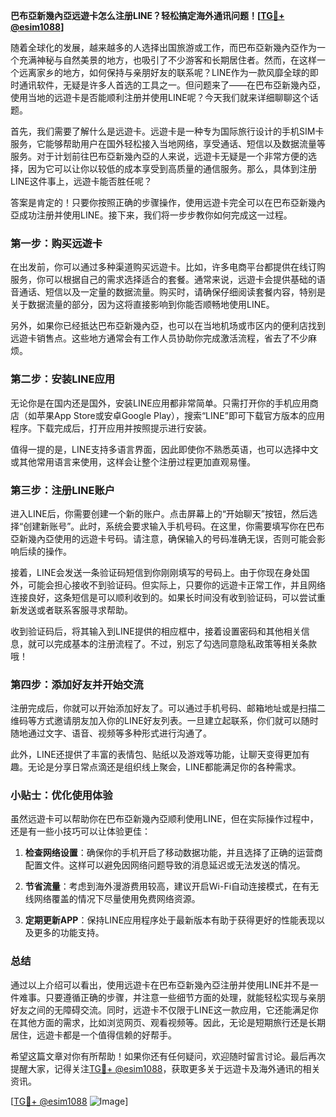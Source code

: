 **巴布亞新幾內亞远遊卡怎么注册LINE？轻松搞定海外通讯问题！[[TG💪+ @esim1088](https://t.me/s/esim1088)]**

随着全球化的发展，越来越多的人选择出国旅游或工作，而巴布亞新幾內亞作为一个充满神秘与自然美景的地方，也吸引了不少游客和长期居住者。然而，在这样一个远离家乡的地方，如何保持与亲朋好友的联系呢？LINE作为一款风靡全球的即时通讯软件，无疑是许多人首选的工具之一。但问题来了——在巴布亞新幾內亞，使用当地的远遊卡是否能顺利注册并使用LINE呢？今天我们就来详细聊聊这个话题。

首先，我们需要了解什么是远遊卡。远遊卡是一种专为国际旅行设计的手机SIM卡服务，它能够帮助用户在国外轻松接入当地网络，享受通话、短信以及数据流量等服务。对于计划前往巴布亞新幾內亞的人来说，远遊卡无疑是一个非常方便的选择，因为它可以让你以较低的成本享受到高质量的通信服务。那么，具体到注册LINE这件事上，远遊卡能否胜任呢？

答案是肯定的！只要你按照正确的步骤操作，使用远遊卡完全可以在巴布亞新幾內亞成功注册并使用LINE。接下来，我们将一步步教你如何完成这一过程。

### 第一步：购买远遊卡

在出发前，你可以通过多种渠道购买远遊卡。比如，许多电商平台都提供在线订购服务，你可以根据自己的需求选择适合的套餐。通常来说，远遊卡会提供基础的语音通话、短信以及一定量的数据流量。购买时，请确保仔细阅读套餐内容，特别是关于数据流量的部分，因为这将直接影响到你能否顺畅地使用LINE。

另外，如果你已经抵达巴布亞新幾內亞，也可以在当地机场或市区内的便利店找到远遊卡销售点。这些地方通常会有工作人员协助你完成激活流程，省去了不少麻烦。

### 第二步：安装LINE应用

无论你是在国内还是国外，安装LINE应用都非常简单。只需打开你的手机应用商店（如苹果App Store或安卓Google Play），搜索“LINE”即可下载官方版本的应用程序。下载完成后，打开应用并按照提示进行安装。

值得一提的是，LINE支持多语言界面，因此即使你不熟悉英语，也可以选择中文或其他常用语言来使用，这样会让整个注册过程更加直观易懂。

### 第三步：注册LINE账户

进入LINE后，你需要创建一个新的账户。点击屏幕上的“开始聊天”按钮，然后选择“创建新账号”。此时，系统会要求输入手机号码。在这里，你需要填写你在巴布亞新幾內亞使用的远遊卡号码。请注意，确保输入的号码准确无误，否则可能会影响后续的操作。

接着，LINE会发送一条验证码短信到你刚刚填写的号码上。由于你现在身处国外，可能会担心接收不到验证码。但实际上，只要你的远遊卡正常工作，并且网络连接良好，这条短信是可以顺利收到的。如果长时间没有收到验证码，可以尝试重新发送或者联系客服寻求帮助。

收到验证码后，将其输入到LINE提供的相应框中，接着设置密码和其他相关信息，就可以完成基本的注册流程了。不过，别忘了勾选同意隐私政策等相关条款哦！

### 第四步：添加好友并开始交流

注册完成后，你就可以开始添加好友了。可以通过手机号码、邮箱地址或是扫描二维码等方式邀请朋友加入你的LINE好友列表。一旦建立起联系，你们就可以随时随地通过文字、语音、视频等多种形式进行沟通了。

此外，LINE还提供了丰富的表情包、贴纸以及游戏等功能，让聊天变得更加有趣。无论是分享日常点滴还是组织线上聚会，LINE都能满足你的各种需求。

### 小贴士：优化使用体验

虽然远遊卡可以帮助你在巴布亞新幾內亞顺利使用LINE，但在实际操作过程中，还是有一些小技巧可以让体验更佳：

1. **检查网络设置**：确保你的手机开启了移动数据功能，并且选择了正确的运营商配置文件。这样可以避免因网络问题导致的消息延迟或无法发送的情况。
   
2. **节省流量**：考虑到海外漫游费用较高，建议开启Wi-Fi自动连接模式，在有无线网络覆盖的情况下尽量使用免费网络资源。
   
3. **定期更新APP**：保持LINE应用程序处于最新版本有助于获得更好的性能表现以及更多的功能支持。

### 总结

通过以上介绍可以看出，使用远遊卡在巴布亞新幾內亞注册并使用LINE并不是一件难事。只要遵循正确的步骤，并注意一些细节方面的处理，就能轻松实现与亲朋好友之间的无障碍交流。同时，远遊卡不仅限于LINE这一款应用，它还能满足你在其他方面的需求，比如浏览网页、观看视频等。因此，无论是短期旅行还是长期居住，远遊卡都是一个值得信赖的好帮手。

希望这篇文章对你有所帮助！如果你还有任何疑问，欢迎随时留言讨论。最后再次提醒大家，记得关注[TG💪+ @esim1088](https://t.me/s/esim1088)，获取更多关于远遊卡及海外通讯的相关资讯。

[[TG💪+ @esim1088](https://t.me/s/esim1088) ![Image](https://i.postimg.cc/4NQfJmqS/Snipaste-2025-05-13-00-14-12.png)]